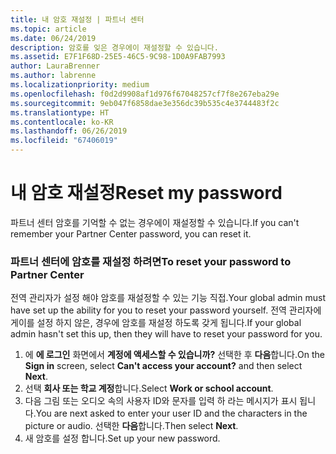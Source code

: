 ```yaml
---
title: 내 암호 재설정 | 파트너 센터
ms.topic: article
ms.date: 06/24/2019
description: 암호를 잊은 경우에이 재설정할 수 있습니다.
ms.assetid: E7F1F68D-25E5-46C5-9C98-1D0A9FAB7993
author: LauraBrenner
ms.author: labrenne
ms.localizationpriority: medium
ms.openlocfilehash: f0d2d9908af1d976f67048257cf7f8e267eba29e
ms.sourcegitcommit: 9eb047f6858dae3e356dc39b535c4e3744483f2c
ms.translationtype: HT
ms.contentlocale: ko-KR
ms.lasthandoff: 06/26/2019
ms.locfileid: "67406019"
---
```

# <a name="reset-my-password"></a><span data-ttu-id="85b5d-103">내 암호 재설정</span><span class="sxs-lookup"><span data-stu-id="85b5d-103">Reset my password</span></span>

<span data-ttu-id="85b5d-104">파트너 센터 암호를 기억할 수 없는 경우에이 재설정할 수 있습니다.</span><span class="sxs-lookup"><span data-stu-id="85b5d-104">If you can't remember your Partner Center password, you can reset it.</span></span>

### <a name="to-reset-your-password-to-partner-center"></a><span data-ttu-id="85b5d-105">파트너 센터에 암호를 재설정 하려면</span><span class="sxs-lookup"><span data-stu-id="85b5d-105">To reset your password to Partner Center</span></span>

<span data-ttu-id="85b5d-106">전역 관리자가 설정 해야 암호를 재설정할 수 있는 기능 직접.</span><span class="sxs-lookup"><span data-stu-id="85b5d-106">Your global admin must have set up the ability for you to reset your password yourself.</span></span> <span data-ttu-id="85b5d-107">전역 관리자에 게이를 설정 하지 않은, 경우에 암호를 재설정 하도록 갖게 됩니다.</span><span class="sxs-lookup"><span data-stu-id="85b5d-107">If your global admin hasn't set this up, then they will have to reset your password for you.</span></span> 

1. <span data-ttu-id="85b5d-108">에 **에 로그인** 화면에서 **계정에 액세스할 수 있습니까?** 선택한 후 **다음**합니다.</span><span class="sxs-lookup"><span data-stu-id="85b5d-108">On the **Sign in** screen, select **Can't access your account?** and then select **Next**.</span></span>
2. <span data-ttu-id="85b5d-109">선택 **회사 또는 학교 계정**합니다.</span><span class="sxs-lookup"><span data-stu-id="85b5d-109">Select **Work or school account**.</span></span>
3. <span data-ttu-id="85b5d-110">다음 그림 또는 오디오 속의 사용자 ID와 문자를 입력 하 라는 메시지가 표시 됩니다.</span><span class="sxs-lookup"><span data-stu-id="85b5d-110">You are next asked to enter your user ID and the characters in the picture or audio.</span></span> <span data-ttu-id="85b5d-111">선택한 **다음**합니다.</span><span class="sxs-lookup"><span data-stu-id="85b5d-111">Then select **Next**.</span></span>
4. <span data-ttu-id="85b5d-112">새 암호를 설정 합니다.</span><span class="sxs-lookup"><span data-stu-id="85b5d-112">Set up your new password.</span></span>
